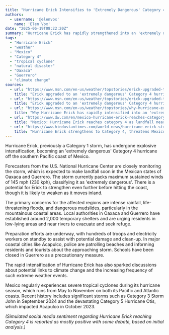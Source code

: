 ```yaml
---
title: "Hurricane Erick Intensifies to 'Extremely Dangerous' Category 4, Threatening Mexico"
authors:
  - username: '@elenvox'
    name: 'Elen Vox'
date: "2025-06-19T08:22:20Z"
summary: "Hurricane Erick has rapidly strengthened into an 'extremely dangerous' Category 4 storm off the Pacific coast of Mexico, prompting warnings for heavy rainfall, floods, and mudslides as it approaches landfall."
tags:
  - "Hurricane Erick"
  - "weather"
  - "Mexico"
  - "Category 4"
  - "tropical cyclone"
  - "natural disaster"
  - "Oaxaca"
  - "Guerrero"
  - "climate change"
sources:
  - url: "https://www.msn.com/en-us/weather/topstories/erick-upgraded-to-an-extremely-dangerous-category-4-hurricane-see-path/ar-AA1GX9iM"
    title: "Erick upgraded to an 'extremely dangerous' Category 4 hurricane: See path"
  - url: "https://www.msn.com/en-us/weather/topstories/erick-upgraded-to-an-extremely-dangerous-category-4-hurricane-us-forecasters-say/ar-AA1H0eoS"
    title: "Erick upgraded to an 'extremely dangerous' Category 4 hurricane, US forecasters say"
  - url: "https://www.msn.com/en-us/weather/topstories/why-hurricane-erick-has-rapidly-intensified-into-an-%27extremely-dangerous%27-category-4-storm/ar-AA1H0JUf"
    title: "Why Hurricane Erick has rapidly intensified into an 'extremely dangerous' Category 4 storm"
  - url: "https://www.dw.com/en/mexico-hurricane-erick-reaches-category-4-as-landfall-nears/a-72966766"
    title: "Mexico: Hurricane Erick reaches category 4 as landfall nears"
  - url: "https://www.hindustantimes.com/world-news/hurricane-erick-strengthens-to-category-4-threatens-mexico-with-deadly-floods-101750314954587.html"
    title: "Hurricane Erick strengthens to Category 4, threatens Mexico with deadly floods"
---
```


Hurricane Erick, previously a Category 1 storm, has undergone explosive intensification, becoming an 'extremely dangerous' Category 4 hurricane off the southern Pacific coast of Mexico.

Forecasters from the U.S. National Hurricane Center are closely monitoring the storm, which is expected to make landfall soon in the Mexican states of Oaxaca and Guerrero. The storm currently packs maximum sustained winds of 145 mph (230 kph), classifying it as 'extremely dangerous'. There is a potential for Erick to strengthen even further before hitting the coast, though it is likely to weaken as it moves inland.

The primary concerns for the affected regions are intense rainfall, life-threatening floods, and dangerous mudslides, particularly in the mountainous coastal areas. Local authorities in Oaxaca and Guerrero have established around 2,000 temporary shelters and are urging residents in low-lying areas and near rivers to evacuate and seek refuge.

Preparation efforts are underway, with hundreds of troops and electricity workers on standby to assist with potential damage and clean-up. In major coastal cities like Acapulco, police are patrolling beaches and informing residents and tourists about the approaching storm. Schools have been closed in Guerrero as a precautionary measure.

The rapid intensification of Hurricane Erick has also sparked discussions about potential links to climate change and the increasing frequency of such extreme weather events.

Mexico regularly experiences severe tropical cyclones during its hurricane season, which runs from May to November on both its Pacific and Atlantic coasts. Recent history includes significant storms such as Category 3 Storm John in September 2024 and the devastating Category 5 Hurricane Otis, which impacted Acapulco in October 2023.

*(Simulated social media sentiment regarding Hurricane Erick reaching Category 4 is reported as mostly positive with some debate, based on initial analysis.)*
